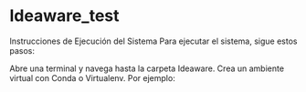 # Ideaware_test

Instrucciones de Ejecución del Sistema
Para ejecutar el sistema, sigue estos pasos:

Abre una terminal y navega hasta la carpeta Ideaware.
Crea un ambiente virtual con Conda o Virtualenv. Por ejemplo:

